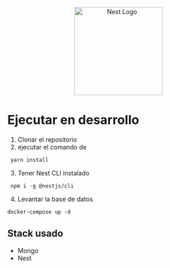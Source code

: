 <p align="center">
  <a href="http://nestjs.com/" target="blank"><img src="https://nestjs.com/img/logo-small.svg" width="200" alt="Nest Logo" /></a>
</p>

# Ejecutar en desarrollo

1. Clonar el repositorio
2. ejecutar el comando de 
```
 yarn install 
```

3. Tener Nest CLI instalado
```
 npm i -g @nestjs/cli
```

4. Levantar la base de datos
```
docker-compose up -d
```

## Stack usado
* Mongo
* Nest
